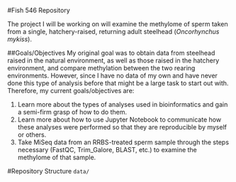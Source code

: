 #Fish 546 Repository

The project I will be working on will examine the methylome of sperm taken from a single, hatchery-raised, returning adult steelhead (*Oncorhynchus mykiss*).

##Goals/Objectives
My original goal was to obtain data from steelhead raised in the natural environment, as well as those raised in the hatchery environment, and compare methylation between the two rearing environments. However, since I have no data of my own and have never done this type of analysis before that might be a large task to start out with. Therefore, my current goals/objectives are:
1. Learn more about the types of analyses used in bioinformatics and gain a semi-firm grasp of how to do them.
2. Learn more about how to use Jupyter Notebook to communicate how these analyses were performed so that they are reproducible by myself or others.
3. Take MiSeq data from an RRBS-treated sperm sample through the steps necessary (FastQC, Trim_Galore, BLAST, etc.) to examine the methylome of that sample.

#Repository Structure
`data/`